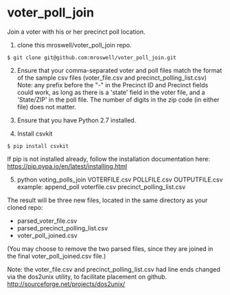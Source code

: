 voter_poll_join
=================

Join a voter with his or her precinct poll location.



1. clone this mroswell/voter_poll_join repo.
```
$ git clone git@github.com:mroswell/voter_poll_join.git
```

2. Ensure that your comma-separated voter and poll files match the format of the sample csv files (voter_file.csv and precinct_polling_list.csv) Note: any prefix before the "-" in the Precinct ID and Precinct fields could work, as long as there is a 'state' field in the voter file, and a 'State/ZIP' in the poll file. The number of digits in the zip code (in either file) does not matter.

3. Ensure that you have Python 2.7 installed.

4. Install csvkit
```
$ pip install csvkit
```
If pip is not installed already, follow the installation documentation here:
https://pip.pypa.io/en/latest/installing.html


5. python voting_polls_join VOTERFILE.csv POLLFILE.csv OUTPUTFILE.csv
example: append_poll voterfile.csv precinct_polling_list.csv

The result will be three new files, located in the same directory as your cloned repo:
 - parsed_voter_file.csv
 - parsed_precinct_polling_list.csv
 - voter_poll_joined.csv

(You may choose to remove the two parsed files, since they are joined in the final voter_poll_joined.csv file.)


Note: the voter_file.csv and precinct_polling_list.csv had line ends changed via the dos2unix utility, to facilitate placement on github.
http://sourceforge.net/projects/dos2unix/

